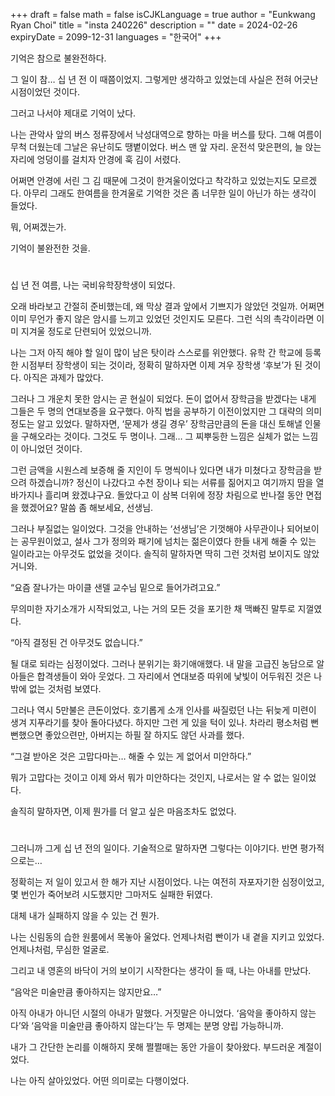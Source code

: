 +++
draft = false
math = false
isCJKLanguage = true
author = "Eunkwang Ryan Choi"
title = "insta 240226"
description = ""
date = 2024-02-26
expiryDate = 2099-12-31
languages = "한국어"
+++

기억은 참으로 불완전하다.  
  
그 일이 참… 십 년 전 이 때쯤이었지. 그렇게만 생각하고 있었는데 사실은 전혀 어긋난 시점이었던 것이다.  
  
그러고 나서야 제대로 기억이 났다.  
  
나는 관악사 앞의 버스 정류장에서 낙성대역으로 향하는 마을 버스를 탔다. 그해 여름이 무척 더웠는데 그날은 유난히도 땡볕이었다. 버스 맨 앞 자리. 운전석 맞은편의, 늘 앉는 자리에 엉덩이를 걸치자 안경에 훅 김이 서렸다.  
  
어쩌면 안경에 서린 그 김 때문에 그것이 한겨울이었다고 착각하고 있었는지도 모르겠다. 아무리 그래도 한여름을 한겨울로 기억한 것은 좀 너무한 일이 아닌가 하는 생각이 들었다.  
  
뭐, 어쩌겠는가.  
  
기억이 불완전한 것을.  
  
#  
  
십 년 전 여름, 나는 국비유학장학생이 되었다.  
  
오래 바라보고 간절히 준비했는데, 왜 막상 결과 앞에서 기쁘지가 않았던 것일까. 어쩌면 이미 무언가 좋지 않은 암시를 느끼고 있었던 것인지도 모른다. 그런 식의 촉각이라면 이미 지겨울 정도로 단련되어 있었으니까.  
  
나는 그저 아직 해야 할 일이 많이 남은 탓이라 스스로를 위안했다. 유학 간 학교에 등록한 시점부터 장학생이 되는 것이라, 정확히 말하자면 이제 겨우 장학생 ‘후보’가 된 것이다. 아직은 과제가 많았다.  
  
그러나 그 개운치 못한 암시는 곧 현실이 되었다. 돈이 없어서 장학금을 받겠다는 내게 그들은 두 명의 연대보증을 요구했다. 아직 법을 공부하기 이전이었지만 그 대략의 의미 정도는 알고 있었다. 말하자면, ‘문제가 생길 경우’ 장학금만큼의 돈을 대신 토해낼 인물을 구해오라는 것이다. 그것도 두 명이나. 그래… 그 찌뿌둥한 느낌은 실체가 없는 느낌이 아니었던 것이다.  
  
그런 금액을 시원스레 보증해 줄 지인이 두 명씩이나 있다면 내가 미쳤다고 장학금을 받으려 하겠습니까? 정신이 나갔다고 수천 장이나 되는 서류를 짊어지고 여기까지 땀을 열 바가지나 흘리며 왔겠냐구요. 돌았다고 이 삼복 더위에 정장 차림으로 반나절 동안 면접을 했겠어요? 말씀 좀 해보세요, 선생님.  
  
그러나 부질없는 일이었다. 그것을 안내하는 ‘선생님’은 기껏해야 사무관이나 되어보이는 공무원이었고, 설사 그가 정의와 패기에 넘치는 젊은이였다 한들 내게 해줄 수 있는 일이라고는 아무것도 없었을 것이다. 솔직히 말하자면 딱히 그런 것처럼 보이지도 않았거니와.  
  
“요즘 잘나가는 마이클 샌델 교수님 밑으로 들어가려고요.”  
  
무의미한 자기소개가 시작되었고, 나는 거의 모든 것을 포기한 채 맥빠진 말투로 지껄였다.  
  
“아직 결정된 건 아무것도 없습니다.”  
  
될 대로 되라는 심정이었다. 그러나 분위기는 화기애애했다. 내 말을 고급진 농담으로 알아들은 합격생들이 와아 웃었다. 그 자리에서 연대보증 따위에 낯빛이 어두워진 것은 나밖에 없는 것처럼 보였다.  
  
그러나 역시 5만불은 큰돈이었다. 호기롭게 소개 인사를 싸질렀던 나는 뒤늦게 미련이 생겨 지푸라기를 찾아 돌아다녔다. 하지만 그런 게 있을 턱이 있나. 차라리 평소처럼 뻔뻔했으면 좋았으련만, 아버지는 하필 잘 하지도 않던 사과를 했다.  
  
“그걸 받아온 것은 고맙다마는… 해줄 수 있는 게 없어서 미안하다.”  
  
뭐가 고맙다는 것이고 이제 와서 뭐가 미안하다는 것인지, 나로서는 알 수 없는 일이었다.  
  
솔직히 말하자면, 이제 뭔가를 더 알고 싶은 마음조차도 없었다.  
  
#  
  
그러니까 그게 십 년 전의 일이다. 기술적으로 말하자면 그렇다는 이야기다. 반면 평가적으로는…  
  
정확히는 저 일이 있고서 한 해가 지난 시점이었다. 나는 여전히 자포자기한 심정이었고, 몇 번인가 죽어보려 시도했지만 그마저도 실패한 뒤였다.  
  
대체 내가 실패하지 않을 수 있는 건 뭔가.  
  
나는 신림동의 습한 원룸에서 목놓아 울었다. 언제나처럼 빤이가 내 곁을 지키고 있었다. 언제나처럼, 무심한 얼굴로.  
  
그리고 내 영혼의 바닥이 거의 보이기 시작한다는 생각이 들 때, 나는 아내를 만났다.  
  
“음악은 미술만큼 좋아하지는 않지만요…”  
  
아직 아내가 아니던 시절의 아내가 말했다. 거짓말은 아니었다. ‘음악을 좋아하지 않는다’와 ‘음악을 미술만큼 좋아하지 않는다’는 두 명제는 분명 양립 가능하니까.  
  
내가 그 간단한 논리를 이해하지 못해 쩔쩔매는 동안 가을이 찾아왔다. 부드러운 계절이었다.  
  
나는 아직 살아있었다. 어떤 의미로는 다행이었다.